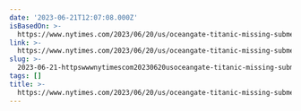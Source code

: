 ```yaml
---
date: '2023-06-21T12:07:08.000Z'
isBasedOn: >-
  https://www.nytimes.com/2023/06/20/us/oceangate-titanic-missing-submersible.html?smid=nytcore-ios-share&referringSource=articleShare
link: >-
  https://www.nytimes.com/2023/06/20/us/oceangate-titanic-missing-submersible.html?smid=nytcore-ios-share&referringSource=articleShare
slug: >-
  2023-06-21-httpswwwnytimescom20230620usoceangate-titanic-missing-submersiblehtmlsmidnytcore-ios-shareandreferringsourcearticleshare
tags: []
title: >-
  https://www.nytimes.com/2023/06/20/us/oceangate-titanic-missing-submersible.html?smid=nytcore-ios-share&referringSource=articleShare
---
```


